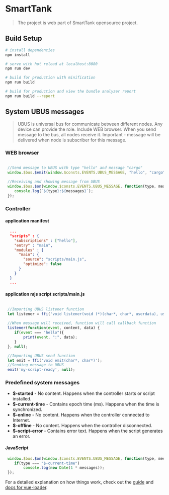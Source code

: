 # SmartTank 

> The project is web part of SmartTank opensource project.
> 

## Build Setup

``` bash
# install dependencies
npm install

# serve with hot reload at localhost:8080
npm run dev

# build for production with minification
npm run build

# build for production and view the bundle analyzer report
npm run build --report

```

## System UBUS messages
>UBUS is universal bus for communicate between different nodes. 
Any device can provide the role. Include WEB browser. When you send
message to the bus, all nodes receive it. Important - message will be
delivered when node is subscriber for this message. 

### WEB browser
``` javascript

 //Send message to UBUS with type "hello" and message "cargo"
 window.$bus.$emit(window.$consts.EVENTS.UBUS_MESSAGE, "hello", "cargo");
 
 //Receiving and showing message from UBUS
 window.$bus.$on(window.$consts.EVENTS.UBUS_MESSAGE, function(type, messages) {
    console.log(`${type}:${messages}`);
 });

```

### Controller
#### application manifest
``` json
  ...    
  "scripts" : {
    "subscriptions" : ["hello"],
    "entry" : "main",
    "modules" : {
      "main": {
        "source": "scripts/main.js",
        "optimize": false
      }
    }
  }
  ...    
```
#### application mjs script scripts/main.js
``` javascript

 //Importing UBUS listener function  
 let listener = ffi('void listener(void (*)(char*, char*, userdata), userdata)');
 
 //When message will received, function will call callback function  
 listener(function(event, content, data) {
    if(event === "hello"){
        print(event, ":", data);
    }
 }, null); 

 //Importing UBUS send function
 let emit = ffi('void emit(char*, char*)');    
 //Sending message to UBUS
 emit('my-script-ready', null);

```

### Predefined system messages

- **$-started** - No content. Happens when the controller starts or script installed.
- **$-current-time** - Contains epoch time (ms). Happens when the time is synchronized.
- **$-online** - No content. Happens when the controller connected to Internet.
- **$-offline** - No content. Happens when the controller disconnected.
- **$-script-error** - Contains error text. Happens when the script generates an error.

#### JavaScript
``` javascript
 window.$bus.$on(window.$consts.EVENTS.UBUS_MESSAGE, function(type, messages) {
    if(type === "$-current-time")
        console.log(new Date(1 * messages));
 });
```

For a detailed explanation on how things work, check out the [guide](http://vuejs-templates.github.io/webpack/) and [docs for vue-loader](http://vuejs.github.io/vue-loader).
